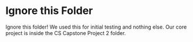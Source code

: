 # Ignore this Folder

Ignore this folder! We used this for initial testing and nothing else. Our core project is inside the CS Capstone Project 2 folder.
